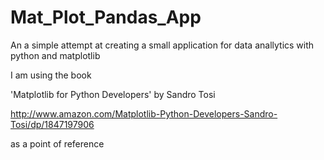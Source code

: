 Mat_Plot_Pandas_App
===================

An a simple attempt at creating a small application for data anallytics with python and matplotlib

I am using the book 

'Matplotlib for Python Developers'  by Sandro Tosi

http://www.amazon.com/Matplotlib-Python-Developers-Sandro-Tosi/dp/1847197906

as a point of reference
